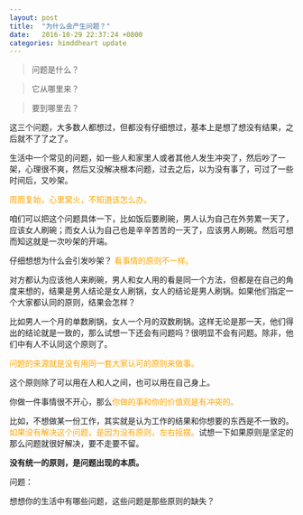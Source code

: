 ```yaml
---
layout: post
title:  "为什么会产生问题？"
date:   2016-10-29 22:37:24 +0800
categories: himddheart update
--- 
```


>问题是什么？

>它从哪里来？

>要到哪里去？

这三个问题，大多数人都想过，但都没有仔细想过，基本上是想了想没有结果，之后就不了了之了。

生活中一个常见的问题，如一些人和家里人或者其他人发生冲突了，然后吵了一架，心理很不爽，然后又没解决根本问题，过去之后，以为没有事了，可过了一些时间后，又吵架。

<font color="orange">周而复始，心里窝火，不知道该怎么办。</font>

咱们可以把这个问题具体一下，比如饭后要刷碗，男人认为自己在外劳累一天了，应该女人刷碗；而女人认为自己也是辛辛苦苦的一天了，应该男人刷碗。然后可想而知这就是一次吵架的开端。

仔细想想为什么会引发吵架？
<font color="orange"> 看事情的原则不一样。</font>

对方都认为应该他人来刷碗，男人和女人用的看是同一个方法，但都是在自己的角度来想的，结果是男人结论是女人刷锅，女人的结论是男人刷锅。如果他们指定一个大家都认同的原则，结果会怎样？

比如男人一个月的单数刷锅，女人一个月的双数刷锅。这样无论是那一天，他们得出的结论就是一致的，那么试想一下还会有问题吗？很明显不会有问题。除非，他们中有人不认同这个原则了。

<font color="orange">问题的来源就是没有用同一套大家认可的原则来做事。</font>


这个原则除了可以用在人和人之间，也可以用在自己身上。

你做一件事情很不开心，那么<font color="orange">你做的事和你的价值观是有冲突的。</font>

比如，不想做某一份工作，其实就是认为工作的结果和你想要的东西是不一致的。<font color="orange">如果没有解决这个问题，是因为没有原则，左右摇摆。</font>试想一下如果原则是坚定的那么问题就很好解决，要不走要不留。

**没有统一的原则，是问题出现的本质。**

问题：

想想你的生活中有哪些问题，这些问题是那些原则的缺失？





